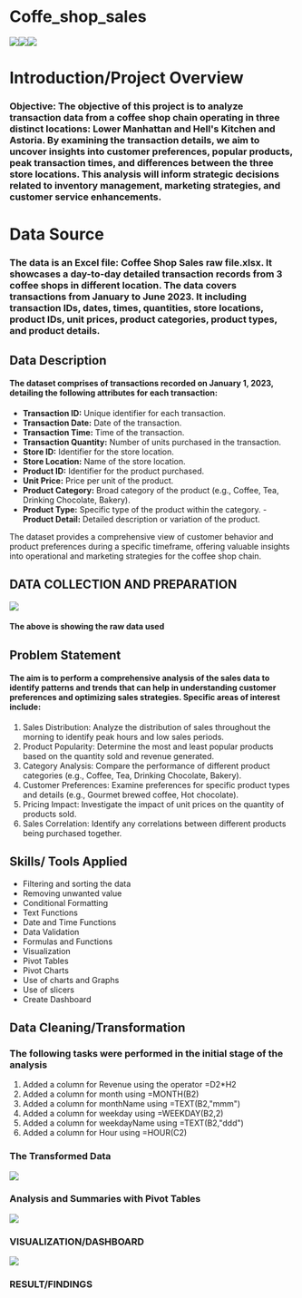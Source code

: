 # Coffe_shop_sales
![](coffee_Image.jpg)![](coffee_Image.jpg)![](coffee_Image.jpg)
# Introduction/Project Overview
### Objective: The objective of this project is to analyze transaction data from a coffee shop chain operating in three distinct locations: Lower Manhattan and Hell's Kitchen and Astoria. By examining the transaction details, we aim to uncover insights into customer preferences, popular products, peak transaction times, and differences between the three store locations. This analysis will inform strategic decisions related to inventory management, marketing strategies, and customer service enhancements.
# Data Source
### The data is an Excel file: Coffee Shop Sales raw file.xlsx. It showcases a day-to-day detailed transaction records from 3 coffee shops in different location. The data covers transactions from January to June 2023. It including transaction IDs, dates, times, quantities, store locations, product IDs, unit prices, product categories, product types, and product details. 
## Data Description
####  The dataset comprises of transactions recorded on January 1, 2023, detailing the following attributes for each transaction:
-	**Transaction ID:** Unique identifier for each transaction.
-	**Transaction Date:** Date of the transaction.
-	**Transaction Time:** Time of the transaction.
-	**Transaction Quantity:** Number of units purchased in the transaction.
-	**Store ID:** Identifier for the store location.
- **Store Location:** Name of the store location.
- **Product ID:** Identifier for the product purchased.
-	**Unit Price:** Price per unit of the product.
-	**Product Category:** Broad category of the product (e.g., Coffee, Tea, Drinking Chocolate, Bakery).
-	**Product Type:** Specific type of the product within the category.
-**Product Detail:** Detailed description or variation of the product.

The dataset provides a comprehensive view of customer behavior and product preferences during a specific timeframe, offering valuable insights into operational and marketing strategies for the coffee shop chain.
## DATA COLLECTION AND PREPARATION
![](raw_data.PNG)
#### The above is showing the raw data used
## Problem Statement
#### The aim is to perform a comprehensive analysis of the sales data to identify patterns and trends that can help in understanding customer preferences and optimizing sales strategies. Specific areas of interest include:
1.	Sales Distribution: Analyze the distribution of sales throughout the morning to identify peak hours and low sales periods.
2.	Product Popularity: Determine the most and least popular products based on the quantity sold and revenue generated.
3.	Category Analysis: Compare the performance of different product categories (e.g., Coffee, Tea, Drinking Chocolate, Bakery).
4.	Customer Preferences: Examine preferences for specific product types and details (e.g., Gourmet brewed coffee, Hot chocolate).
5.	Pricing Impact: Investigate the impact of unit prices on the quantity of products sold.
6.	Sales Correlation: Identify any correlations between different products being purchased together.
## Skills/ Tools Applied
- Filtering and sorting the data 
-	Removing unwanted value
- Conditional Formatting
- Text Functions
-	Date and Time Functions
-	Data Validation 
-	Formulas and Functions 
-	Visualization
-	Pivot Tables
-	Pivot Charts 
-	Use of charts and Graphs
-	Use of slicers
-	Create Dashboard 
## Data Cleaning/Transformation
### The following tasks were performed in the initial stage of the analysis
1)	Added a column for Revenue using the operator =D2*H2
2)	Added a column for month using =MONTH(B2)
3)	Added a column for monthName using =TEXT(B2,"mmm")
4)	Added a column for weekday using =WEEKDAY(B2,2)
5)	Added a column for weekdayName using =TEXT(B2,"ddd")
6)	Added a column for Hour using =HOUR(C2)

### The Transformed Data
![](transformed_data.PNG)
### Analysis and Summaries with Pivot Tables
![](Pivot_table.PNG)
### VISUALIZATION/DASHBOARD
![](dashboard_Coffee_shop.PNG)

### RESULT/FINDINGS
